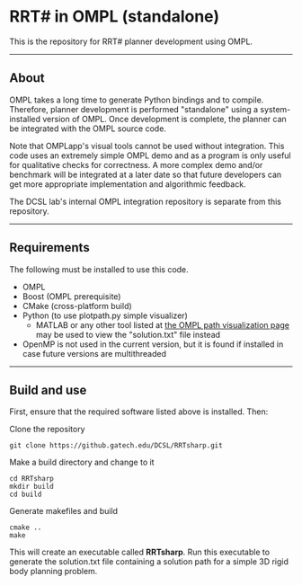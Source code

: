 RRT# in OMPL (standalone)
===================

This is the repository for RRT# planner development using OMPL.

----------


About
-------------
OMPL takes a long time to generate Python bindings and to compile.  Therefore, planner development is performed "standalone" using a system-installed version of OMPL.  Once development is complete, the planner can be integrated with the OMPL source code.

Note that OMPLapp's visual tools cannot be used without integration.  This code uses an extremely simple OMPL demo and as a program is only useful for qualitative checks for correctness.  A more complex demo and/or benchmark will be integrated at a later date so that future developers can get more appropriate implementation and algorithmic feedback.

The DCSL lab's internal OMPL integration repository is separate from this repository.

----------


Requirements
-------------------

The following must be installed to use this code.

 - OMPL
 - Boost (OMPL prerequisite)
 - CMake (cross-platform build)
 - Python (to use plotpath.py simple visualizer)
	 - MATLAB or any other tool listed at [the OMPL path visualization page](http://ompl.kavrakilab.org/pathVisualization.html) may be used to view the "solution.txt" file instead
 - OpenMP is not used in the current version, but it is found if installed in case future versions are multithreaded

----------


Build and use
-------------------

First, ensure that the required software listed above is installed.  Then:

Clone the repository

    git clone https://github.gatech.edu/DCSL/RRTsharp.git

Make a build directory and change to it

    cd RRTsharp
    mkdir build
    cd build

Generate makefiles and build

    cmake ..
    make

This will create an executable called **RRTsharp**.  Run this executable to generate the solution.txt file containing a solution path for a simple 3D rigid body planning problem.
